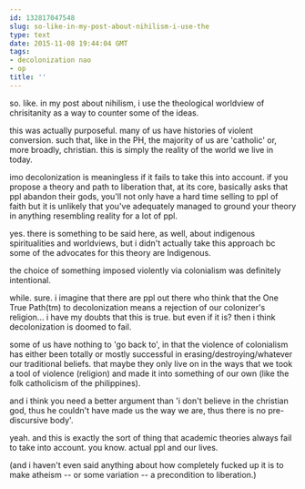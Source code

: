 ```yaml
---
id: 132817047548
slug: so-like-in-my-post-about-nihilism-i-use-the
type: text
date: 2015-11-08 19:44:04 GMT
tags:
- decolonization nao
- op
title: ''
---
```

so. like. in my post about nihilism, i use the theological worldview of chrisitanity as a way to counter some of the ideas.

this was actually purposeful. many of us have histories of violent conversion. such that, like in the PH, the majority of us are 'catholic' or, more broadly, christian. this is simply the reality of the world we live in today.

imo decolonization is meaningless if it fails to take this into account. if you propose a theory and path to liberation that, at its core, basically asks that ppl abandon their gods, you'll not only have a hard time selling to ppl of faith but it is unlikely that you've adequately managed to ground your theory in anything resembling reality for a lot of ppl.

yes. there is something to be said here, as well, about indigenous spiritualities and worldviews, but i didn't actually take this approach bc some of the advocates for this theory are Indigenous.

the choice of something imposed violently via colonialism was definitely intentional.

while. sure. i imagine that there are ppl out there who think that the One True Path(tm) to decolonization means a rejection of our colonizer's religion... i have my doubts that this is true. but even if it is? then i think decolonization is doomed to fail.

some of us have nothing to 'go back to', in that the violence of colonialism has either been totally or mostly successful in erasing/destroying/whatever our traditional beliefs. that maybe they only live on in the ways that we took a tool of violence (religion) and made it into something of our own (like the folk catholicism of the philippines).

and i think you need a better argument than 'i don't believe in the christian god, thus he couldn't have made us the way we are, thus there is no pre-discursive body'. 

yeah. and this is exactly the sort of thing that academic theories always fail to take into account. you know. actual ppl and our lives.

(and i haven't even said anything about how completely fucked up it is to make atheism -- or some variation -- a precondition to liberation.)